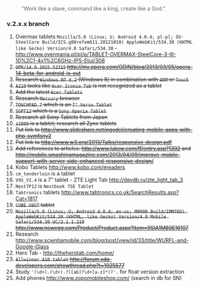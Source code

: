 > "Work like a slave, command like a king, create like a God."

### v.2.x.x branch
1. Overmax tablets `Mozilla/5.0 (Linux; U; Android 4.0.4; pl-pl; OV-SteelCore Build/ICS.g08refem611.20121010) AppleWebKit/534.30 (KHTML like Gecko) Version/4.0 Safari/534.30` - http://www.overmania.pl/pl/p/TABLET-OVERMAX-SteelCore-3-III-10%2C1-4x1%2C6GHz-IPS-Etui/308
1. <s>`OPR/14.0.1025.52315` http://my.opera.com/ODIN/blog/2013/03/05/opera-14-beta-for-android-is-out</s>
1. <s>Research `Windows NT 6.2` (Windows 8) in combination with `ARM` or `Touch`</s>
1. <s>`A210` looks like `Acer Iconia Tab` is not recognized as a tablet</s>
1. <s>Add the latest `Acer Tablets`</s>
1. <s>Research `Mercury` browser</s>
1. <s>`TOUCHPAD 7` which is an `7" Verso Tablet`</s>
1. <s>`SGPT12` which is a `Sony Xperia Tablet`</s>
1. <s>Research all Sony Tablets from Japan</s>
1. <s>`z1000` is a tablet; research all Zync tablets</s>
1. <s>Put link to http://www.slideshare.net/pgodel/creating-mobile-apps-with-php-symfony2</s>
1. <s>Put link to http://www.w3.org/2013/Talks/responsive-design.pdf</s>
1. <s>Add references to articles: http://www.lukew.com/ff/entry.asp?1392 and http://mobile.smashingmagazine.com/2013/04/09/improve-mobile-support-with-server-side-enhanced-responsive-design/</s>
1. Kobo Tablets http://www.kobo.com/ereaders
1. `cm_tenderloin` is a tablet
1. `V9S_V1.4` is a 7" tablet - ZTE Light Tab http://devdb.ru/zte_light_tab_3
1. `Next7P12` is `Nextbook 7SE Tablet`
1. `Tabtronics` tablets http://www.tabtronics.co.uk/SearchResults.asp?Cat=1817
1. <s>`CUBE U8GT` tablet</s>
1. <s>`Mozilla/5.0 (Linux; U; Android 4.0.4; en-us; M9000 Build/IMM76D) AppleWebKit/534.30 (KHTML, like Gecko) Version/4.0 Mobile Safari/534.30 UC/2.1.1.219` http://www.newegg.com/Product/Product.aspx?Item=9SIA1M80E16107</s>
1. Research http://www.scientiamobile.com/blog/post/view/id/33/title/WURFL-and-Google-Glass
1. Hero Tab - http://theherotab.com/home/
1. <s>`Allwinner A10 tablet` http://forum.xda-developers.com/showthread.php?t=1925577</s>
1. Study `'(\d+).(\d+).?([ab]?\d+[a-z]*)?'.` for float version extraction
1. Add phones http://www.zopomobileshop.com/ (search in db for SN)